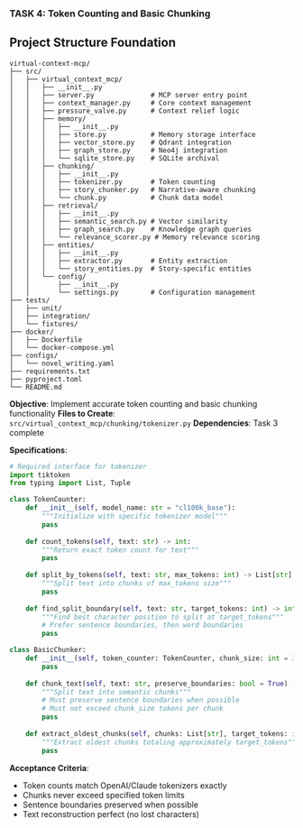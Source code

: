  ### TASK 4: Token Counting and Basic Chunking

## Project Structure Foundation

```
virtual-context-mcp/
├── src/
│   ├── virtual_context_mcp/
│   │   ├── __init__.py
│   │   ├── server.py              # MCP server entry point
│   │   ├── context_manager.py     # Core context management
│   │   ├── pressure_valve.py      # Context relief logic
│   │   ├── memory/
│   │   │   ├── __init__.py
│   │   │   ├── store.py           # Memory storage interface
│   │   │   ├── vector_store.py    # Qdrant integration
│   │   │   ├── graph_store.py     # Neo4j integration
│   │   │   └── sqlite_store.py    # SQLite archival
│   │   ├── chunking/
│   │   │   ├── __init__.py
│   │   │   ├── tokenizer.py       # Token counting
│   │   │   ├── story_chunker.py   # Narrative-aware chunking
│   │   │   └── chunk.py           # Chunk data model
│   │   ├── retrieval/
│   │   │   ├── __init__.py
│   │   │   ├── semantic_search.py # Vector similarity
│   │   │   ├── graph_search.py    # Knowledge graph queries
│   │   │   └── relevance_scorer.py # Memory relevance scoring
│   │   ├── entities/
│   │   │   ├── __init__.py
│   │   │   ├── extractor.py       # Entity extraction
│   │   │   └── story_entities.py  # Story-specific entities
│   │   └── config/
│   │       ├── __init__.py
│   │       └── settings.py        # Configuration management
├── tests/
│   ├── unit/
│   ├── integration/
│   └── fixtures/
├── docker/
│   ├── Dockerfile
│   └── docker-compose.yml
├── configs/
│   └── novel_writing.yaml
├── requirements.txt
├── pyproject.toml
└── README.md
```

**Objective**: Implement accurate token counting and basic chunking functionality
**Files to Create**: `src/virtual_context_mcp/chunking/tokenizer.py`
**Dependencies**: Task 3 complete

**Specifications**:
```python
# Required interface for tokenizer
import tiktoken
from typing import List, Tuple

class TokenCounter:
    def __init__(self, model_name: str = "cl100k_base"):
        """Initialize with specific tokenizer model"""
        pass
    
    def count_tokens(self, text: str) -> int:
        """Return exact token count for text"""
        pass
    
    def split_by_tokens(self, text: str, max_tokens: int) -> List[str]:
        """Split text into chunks of max_tokens size"""
        pass
    
    def find_split_boundary(self, text: str, target_tokens: int) -> int:
        """Find best character position to split at target_tokens"""
        # Prefer sentence boundaries, then word boundaries
        pass

class BasicChunker:
    def __init__(self, token_counter: TokenCounter, chunk_size: int = 3200):
        pass
    
    def chunk_text(self, text: str, preserve_boundaries: bool = True) -> List[str]:
        """Split text into semantic chunks"""
        # Must preserve sentence boundaries when possible
        # Must not exceed chunk_size tokens per chunk
        pass
    
    def extract_oldest_chunks(self, chunks: List[str], target_tokens: int) -> List[str]:
        """Extract oldest chunks totaling approximately target_tokens"""
        pass
```

**Acceptance Criteria**:
- Token counts match OpenAI/Claude tokenizers exactly
- Chunks never exceed specified token limits
- Sentence boundaries preserved when possible
- Text reconstruction perfect (no lost characters)